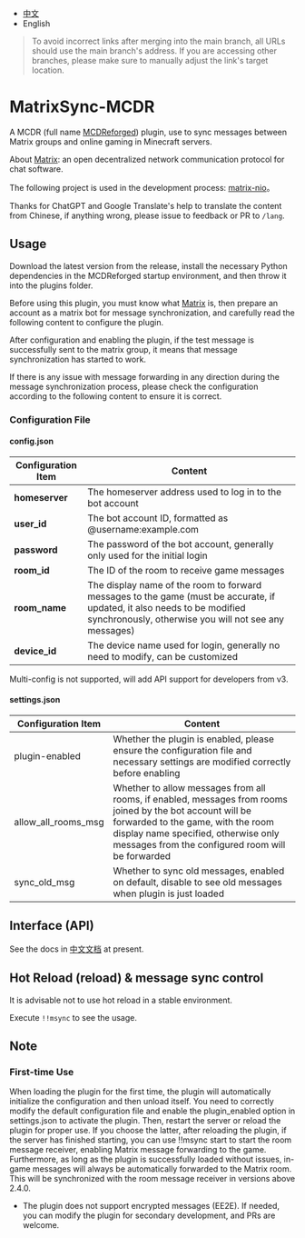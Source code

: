 - [中文](https://github.com/Mooling0602/MatrixSync-MCDR/blob/main/README.md)
- English
> To avoid incorrect links after merging into the main branch, all URLs should use the main branch's address. If you are accessing other branches, please make sure to manually adjust the link's target location.

# MatrixSync-MCDR
A MCDR (full name [MCDReforged](https://mcdreforged.com/)) plugin, use to sync messages between Matrix groups and online gaming in Minecraft servers.

About [Matrix](https://matrix.org/): an open decentralized network communication protocol for chat software.

The following project is used in the development process: [matrix-nio](https://pypi.org/project/matrix-nio/)。

Thanks for ChatGPT and Google Translate's help to translate the content from Chinese, if anything wrong, please issue to feedback or PR to `/lang`.

## Usage
Download the latest version from the release, install the necessary Python dependencies in the MCDReforged startup environment, and then throw it into the plugins folder.

Before using this plugin, you must know what [Matrix](https://matrix.org/) is, then prepare an account as a matrix bot for message synchronization, and carefully read the following content to configure the plugin.

After configuration and enabling the plugin, if the test message is successfully sent to the matrix group, it means that message synchronization has started to work.

If there is any issue with message forwarding in any direction during the message synchronization process, please check the configuration according to the following content to ensure it is correct.

### Configuration File
#### config.json

| Configuration Item | Content |
| - | - |
| **homeserver** | The homeserver address used to log in to the bot account |
| **user_id** | The bot account ID, formatted as @username:example.com |
| **password** | The password of the bot account, generally only used for the initial login |
| **room_id** | The ID of the room to receive game messages |
| **room_name** | The display name of the room to forward messages to the game (must be accurate, if updated, it also needs to be modified synchronously, otherwise you will not see any messages) |
| **device_id** | The device name used for login, generally no need to modify, can be customized |

Multi-config is not supported, will add API support for developers from v3.
#### settings.json

| Configuration Item | Content |
| - | - |
| plugin-enabled | Whether the plugin is enabled, please ensure the configuration file and necessary settings are modified correctly before enabling |
| allow_all_rooms_msg | Whether to allow messages from all rooms, if enabled, messages from rooms joined by the bot account will be forwarded to the game, with the room display name specified, otherwise only messages from the configured room will be forwarded |
| sync_old_msg | Whether to sync old messages, enabled on default, disable to see old messages when plugin is just loaded |

## Interface (API)
See the docs in [中文文档](https://github.com/Mooling0602/MatrixSync-MCDR/blob/docs.md) at present.

## Hot Reload (reload) & message sync control
It is advisable not to use hot reload in a stable environment.

Execute `!!msync` to see the usage.

## Note
### First-time Use
When loading the plugin for the first time, the plugin will automatically initialize the configuration and then unload itself. You need to correctly modify the default configuration file and enable the plugin_enabled option in settings.json to activate the plugin. Then, restart the server or reload the plugin for proper use. If you choose the latter, after reloading the plugin, if the server has finished starting, you can use !!msync start to start the room message receiver, enabling Matrix message forwarding to the game. Furthermore, as long as the plugin is successfully loaded without issues, in-game messages will always be automatically forwarded to the Matrix room. This will be synchronized with the room message receiver in versions above 2.4.0.

- The plugin does not support encrypted messages (EE2E). If needed, you can modify the plugin for secondary development, and PRs are welcome.

